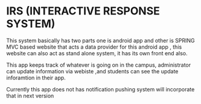 # IRS (INTERACTIVE RESPONSE SYSTEM)

This system basically has two parts one is android app and other is SPRING MVC based website that acts a data provider for this android app , this website can also act as stand alone system, it has its own front end also.

This app keeps track of whatever is going on in the campus, administrator can update information via webiste ,and students can see the update inforamtion in their app.

Currently this app does not has notification pushing system will incorporate that in next version
